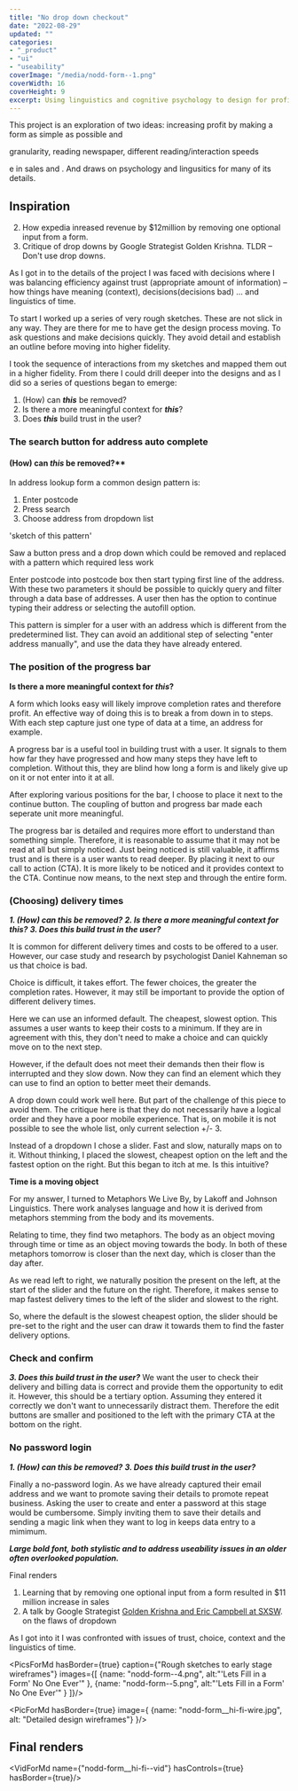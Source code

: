 ```yaml
---
title: "No drop down checkout"
date: "2022-08-29"
updated: ""
categories:
- "_product"
- "ui"
- "useability"
coverImage: "/media/nodd-form--1.png"
coverWidth: 16
coverHeight: 9
excerpt: Using linguistics and cognitive psychology to design for profitablity, trust and useability with a no-dropdown checkout form.
---
```

<script>
    import VidForMd from '../components/VidForMd.svelte';
    import PicForMd from '../components/PicForMd.svelte';
    import PicsForMd from '../components/PicsForMd.svelte';
</script>


This project is an exploration of two ideas: increasing profit by making a form as simple as possible and 

granularity, reading newspaper, different reading/interaction speeds

e in sales and .
And draws on psychology and lingusitics for many of its details.

## Inspiration

2. How expedia inreased revenue by $12million by removing one optional input from a form.
1. Critique of drop downs by Google Strategist Golden Krishna. TLDR – Don't use drop downs.

As I got in to the details of the project I was faced with decisions where I was balancing efficiency 
against trust (appropriate amount of information) – how things have meaning (context), decisions(decisions bad) ... and linguistics of time.

To start I worked up a series of very rough sketches. These are not slick in any way. They are there for me
to have get the design process moving. To ask questions and make decisions quickly. They avoid detail and establish
an outline before moving into higher fidelity.

I took the sequence of interactions from my sketches and mapped them out in a higher fidelity. 
From there I could drill deeper into the designs and as I did so a series of questions began to emerge:

1. (How) can ___this___ be removed?
2. Is there a more meaningful context for ___this___?
3. Does ___this___ build trust in the user?


### The search button for address auto complete
#### (How) can ___this___ be removed?**
 
In address lookup form a common design pattern is:
1. Enter postcode
2. Press search
3. Choose address from dropdown list

'sketch of this pattern'


Saw a button press and a drop down which could be removed and replaced with a pattern which
required less work

Enter postcode into postcode box then start typing first line of the address. With these 
two parameters it should be possible to quickly query and filter through a data base of addresses. 
A user then has the option to continue typing their address or selecting the autofill option.

This pattern is simpler for a user with an address which is different from the predetermined list. 
They can avoid an additional step of selecting "enter address manually", and use the data they 
have already entered.



### The position of the progress bar
**Is there a more meaningful context for ___this___?** 

A form which looks easy will likely improve completion rates and therefore profit. 
An effective way of doing this is to break a from down in to steps. With each step 
capture just one type of data at a time, an address for example.

A progress bar is a useful tool in building trust with a user. It signals to them how far they 
have progressed and how many steps they have left to completion. Without this, they are blind how
long a form is and likely give up on it or not enter into it at all.

After exploring various positions for the bar, I choose to place it next to the continue button.
The coupling of button and progress bar made each seperate unit more meaningful.

The progress bar is detailed and requires more effort to understand than something simple. Therefore, it is
reasonable to assume that it may not be read at all but simply noticed. Just being noticed is still valuable,
it affirms trust and is there is a user wants to read deeper. By placing it next to our call to action (CTA). It is more
likely to be noticed and it provides context to the CTA. Continue now means, to the next step and through the entire form.


### (Choosing) delivery times
***1. (How) can ___this___ be removed?***
***2. Is there a more meaningful context for ___this___?***
***3. Does ___this___ build trust in the user?***

It is common for different delivery times and costs to be offered to a user. However, our case study and
research by psychologist Daniel Kahneman so us that choice is bad. 

Choice is difficult, it takes effort. The fewer choices, the greater the completion rates. However, it may still 
be important to provide the option of different delivery times. 

Here we can use an informed default. The cheapest, slowest option. This assumes a user wants to keep their costs
to a minimum. If they are in agreement with this, they don't need to make a choice and can quickly move on to the 
next step. 

However, if the default does not meet their demands then their flow is interrupted and they slow down. Now they can
find an element which they can use to find an option to better meet their demands. 

A drop down could work well here. But part of the challenge of this piece to avoid them. The critique here is that they 
do not necessarily have a logical order and they have a poor mobile experience. That is, on mobile it is not possible to see
the whole list, only current selection +/- 3.

Instead of a dropdown I chose a slider. Fast and slow, naturally maps on to it. Without thinking, I placed the slowest, cheapest
option on the left and the fastest option on the right. But this began to itch at me. Is this intuitive?

**Time is a moving object**

For my answer, I turned to Metaphors We Live By, by Lakoff and Johnson Linguistics. There work analyses language and how 
it is derived from metaphors stemming from the body and its movements. 

Relating to time, they find two metaphors. The body as an object moving through time or time as an object moving towards the body.
In both of these metaphors tomorrow is closer than the next day, which is closer than the day after.

As we read left to right, we naturally position the present on the left, at the start of the slider and the future on the right.
Therefore, it makes sense to map fastest delivery times to the left of the slider and slowest to the right. 

So, where the default is the slowest cheapest option, the slider should be pre-set to the right and the user can draw it 
towards them to find the faster delivery options.


### Check and confirm
***3. Does ___this___ build trust in the user?***
We want the user to check their delivery and billing data is correct and provide them the opportunity to edit it. However,
this should be a tertiary option. Assuming they entered it correctly we don't want to unnecessarily distract them. Therefore
the edit buttons are smaller and positioned to the left with the primary CTA at the bottom on the right. 

### No password login
***1. (How) can ___this___ be removed?***
***3. Does ___this___ build trust in the user?***

Finally a no-password login. As we have already captured their email address and we want to promote saving their details
to promote repeat business. Asking the user to create and enter a password at this stage would be cumbersome. Simply inviting 
them to save their details and sending a magic link when they want to log in keeps data entry to a mimimum.




***Large bold font, both stylistic and to address useability issues in an older
often overlooked population.***

Final renders


1. Learning that by removing one optional input from a form resulted in $11 million increase in sales
2. A talk by Google Strategist [Golden Krishna and Eric Campbell at SXSW](https://www.youtube.com/watch?v=hcYAHix-riY&t=120s). on the flaws of dropdown

As I got into it I was confronted with issues of trust, choice, context and the linguistics of time.




<PicsForMd hasBorder={true} caption={"Rough sketches to early stage wireframes"} images={[
{name: "nodd-form--4.png", alt:"'Lets Fill in a Form' No One Ever'" },
{name: "nodd-form--5.png", alt:"'Lets Fill in a Form' No One Ever'" }
]}/>



<PicForMd hasBorder={true} image={ {name: "nodd-form__hi-fi-wire.jpg", alt: "Detailed design wireframes"} }/>


## Final renders

<VidForMd name={"nodd-form__hi-fi--vid"} hasControls={true}  hasBorder={true}/>
